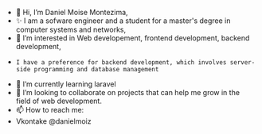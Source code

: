- 👋 Hi, I’m Daniel Moise Montezima,
- ✨ I am a sofware engineer and a student for a master's degree in computer systems and networks,
- 👀 I’m interested in Web developement, frontend development, backend development,
-     I have a preference for backend development, which involves server-side programming and database management
- 🌱 I’m currently learning laravel
- 💞️ I’m looking to collaborate on projects that can help me grow in the field of web development.
- 📫 How to reach me:
- Vkontake @danielmoiz
